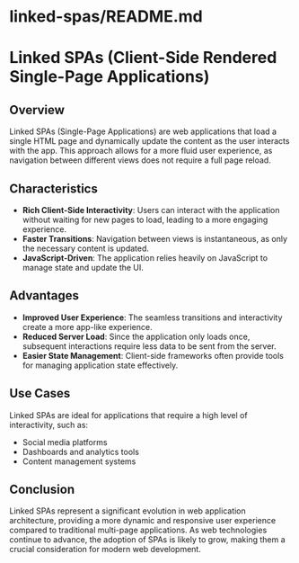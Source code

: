 # linked-spas/README.md

# Linked SPAs (Client-Side Rendered Single-Page Applications)

## Overview
Linked SPAs (Single-Page Applications) are web applications that load a single HTML page and dynamically update the content as the user interacts with the app. This approach allows for a more fluid user experience, as navigation between different views does not require a full page reload.

## Characteristics
- **Rich Client-Side Interactivity**: Users can interact with the application without waiting for new pages to load, leading to a more engaging experience.
- **Faster Transitions**: Navigation between views is instantaneous, as only the necessary content is updated.
- **JavaScript-Driven**: The application relies heavily on JavaScript to manage state and update the UI.

## Advantages
- **Improved User Experience**: The seamless transitions and interactivity create a more app-like experience.
- **Reduced Server Load**: Since the application only loads once, subsequent interactions require less data to be sent from the server.
- **Easier State Management**: Client-side frameworks often provide tools for managing application state effectively.

## Use Cases
Linked SPAs are ideal for applications that require a high level of interactivity, such as:
- Social media platforms
- Dashboards and analytics tools
- Content management systems

## Conclusion
Linked SPAs represent a significant evolution in web application architecture, providing a more dynamic and responsive user experience compared to traditional multi-page applications. As web technologies continue to advance, the adoption of SPAs is likely to grow, making them a crucial consideration for modern web development.